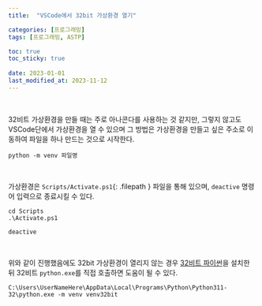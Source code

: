 ```yaml
---
title:  "VSCode에서 32bit 가상환경 열기"

categories: [프로그래밍]
tags: [프로그래밍, ASTP]

toc: true
toc_sticky: true
 
date: 2023-01-01
last_modified_at: 2023-11-12
---
```


<br>

32비트 가상환경을 만들 때는 주로 아나콘다를 사용하는 것 같지만, 그렇지 않고도 VSCode단에서 가상환경을 열 수 있으며 그 방법은 가상환경을 만들고 싶은 주소로 이동하여 파일을 하나 만드는 것으로 시작한다.

```terminal
python -m venv 파일명
```

<br>

가상환경은 `Scripts/Activate.ps1`{: .filepath } 파일을 통해 있으며, `deactive` 명령어 입력으로 종료시킬 수 있다.


```terminal
cd Scripts
.\Activate.ps1
```

```terminal
deactive
```

<br>

위와 같이 진행했음에도 32bit 가상환경이 열리지 않는 경우 [32비트 파이썬](https://www.python.org/downloads/windows/)을 설치한 뒤 32비트 `python.exe`를 직접 호출하면 도움이 될 수 있다.

```terminal
C:\Users\UserNameHere\AppData\Local\Programs\Python\Python311-32\python.exe -m venv venv32bit
```